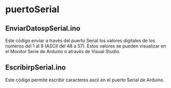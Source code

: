 # puertoSerial
## EnviarDatospSerial.ino
Este código enviar a través del puerto Serial los valores digitales de los números del 1 al 9 (ASCII del 48 a 57).
Estos valores se pueden visualizar en el Monitor Serie de Arduino o através de Visual Studio.

## EscribirpSerial.ino
Este código permite escribir caracteres ascii en el puerto Serial de Arduino.
